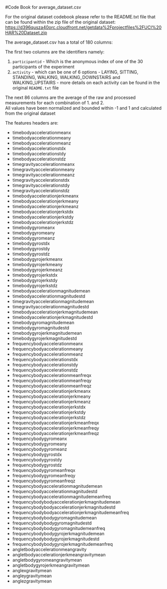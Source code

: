 #Code Book for average_dataset.csv

For the original dataset codebook please refer to the README.txt file that can be found within the zip file of the original dataset:
https://d396qusza40orc.cloudfront.net/getdata%2Fprojectfiles%2FUCI%20HAR%20Dataset.zip

The average_dataset.csv has a total of 180 columns:

The first two columns are the identifiers namely:
  1. `participantid` - Which is the anonymous index of one of the 30 participants of the experiment
  2. `activity` - which can be one of 6 options - LAYING, SITTING, STANDING, WALKING, WALKING_DOWNSTAIRS and WALKING_UPSTAIRS - more details on each activity can be found in the original `README.txt` file

The next 86 columns are the average of the raw and processed measurements for each combination of 1. and 2.  
All values have been normalized and bounded within -1 and 1 and calculated from the original dataset 

The features headers are:
  * timebodyaccelerationmeanx
  * timebodyaccelerationmeany
  * timebodyaccelerationmeanz
  * timebodyaccelerationstdx
  * timebodyaccelerationstdy
  * timebodyaccelerationstdz
  * timegravityaccelerationmeanx
  * timegravityaccelerationmeany
  * timegravityaccelerationmeanz
  * timegravityaccelerationstdx
  * timegravityaccelerationstdy
  * timegravityaccelerationstdz
  * timebodyaccelerationjerkmeanx
  * timebodyaccelerationjerkmeany
  * timebodyaccelerationjerkmeanz
  * timebodyaccelerationjerkstdx
  * timebodyaccelerationjerkstdy
  * timebodyaccelerationjerkstdz
  * timebodygyromeanx
  * timebodygyromeany
  * timebodygyromeanz
  * timebodygyrostdx
  * timebodygyrostdy
  * timebodygyrostdz
  * timebodygyrojerkmeanx
  * timebodygyrojerkmeany
  * timebodygyrojerkmeanz
  * timebodygyrojerkstdx
  * timebodygyrojerkstdy
  * timebodygyrojerkstdz
  * timebodyaccelerationmagnitudemean
  * timebodyaccelerationmagnitudestd
  * timegravityaccelerationmagnitudemean
  * timegravityaccelerationmagnitudestd
  * timebodyaccelerationjerkmagnitudemean
  * timebodyaccelerationjerkmagnitudestd
  * timebodygyromagnitudemean
  * timebodygyromagnitudestd
  * timebodygyrojerkmagnitudemean
  * timebodygyrojerkmagnitudestd
  * frequencybodyaccelerationmeanx
  * frequencybodyaccelerationmeany
  * frequencybodyaccelerationmeanz
  * frequencybodyaccelerationstdx
  * frequencybodyaccelerationstdy
  * frequencybodyaccelerationstdz
  * frequencybodyaccelerationmeanfreqx
  * frequencybodyaccelerationmeanfreqy
  * frequencybodyaccelerationmeanfreqz
  * frequencybodyaccelerationjerkmeanx
  * frequencybodyaccelerationjerkmeany
  * frequencybodyaccelerationjerkmeanz
  * frequencybodyaccelerationjerkstdx
  * frequencybodyaccelerationjerkstdy
  * frequencybodyaccelerationjerkstdz
  * frequencybodyaccelerationjerkmeanfreqx
  * frequencybodyaccelerationjerkmeanfreqy
  * frequencybodyaccelerationjerkmeanfreqz
  * frequencybodygyromeanx
  * frequencybodygyromeany
  * frequencybodygyromeanz
  * frequencybodygyrostdx
  * frequencybodygyrostdy
  * frequencybodygyrostdz
  * frequencybodygyromeanfreqx
  * frequencybodygyromeanfreqy
  * frequencybodygyromeanfreqz
  * frequencybodyaccelerationmagnitudemean
  * frequencybodyaccelerationmagnitudestd
  * frequencybodyaccelerationmagnitudemeanfreq
  * frequencybodybodyaccelerationjerkmagnitudemean
  * frequencybodybodyaccelerationjerkmagnitudestd
  * frequencybodybodyaccelerationjerkmagnitudemeanfreq
  * frequencybodybodygyromagnitudemean
  * frequencybodybodygyromagnitudestd
  * frequencybodybodygyromagnitudemeanfreq
  * frequencybodybodygyrojerkmagnitudemean
  * frequencybodybodygyrojerkmagnitudestd
  * frequencybodybodygyrojerkmagnitudemeanfreq
  * angletbodyaccelerationmeangravity
  * angletbodyaccelerationjerkmeangravitymean
  * angletbodygyromeangravitymean
  * angletbodygyrojerkmeangravitymean
  * anglexgravitymean
  * angleygravitymean
  * anglezgravitymean


